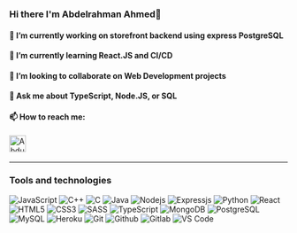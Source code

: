 ### Hi there I'm Abdelrahman Ahmed👋

#### 🔭 I’m currently working on storefront backend using express PostgreSQL
#### 🌱 I’m currently learning React.JS and CI/CD
#### 👯 I’m looking to collaborate on Web Development projects
#### 💬 Ask me about TypeScript, Node.JS, or SQL 
#### 📫 How to reach me: 
<a href="https://www.linkedin.com/in/abdulrahman-sameerjr/"><img align="left" alt="Abdulrahman Ahmed" width="30px" src="https://img.icons8.com/fluent/48/000000/linkedin.png"/></a>
<br><br>

---


### Tools and technologies
![JavaScript](https://img.shields.io/badge/-JavaScript-black?style=flat-square&logo=javascript)
![C++](https://img.shields.io/badge/-C++-black?style=flat-square&logo=C++)
![C](https://img.shields.io/badge/-c-black?style=flat-square&logo=c)
![Java](https://img.shields.io/badge/-Java-black?style=flat-square&logo=java)
![Nodejs](https://img.shields.io/badge/-Nodejs-black?style=flat-square&logo=Node.js)
![Expressjs](https://img.shields.io/badge/-Express.js-787878?style=flat-square&logo=Express.js)
![Python](https://img.shields.io/badge/-Python-black?style=flat-square&logo=Python)
![React](https://img.shields.io/badge/-React-black?style=flat-square&logo=react)
![HTML5](https://img.shields.io/badge/-HTML5-E34F26?style=flat-square&logo=html5&logoColor=white)
![CSS3](https://img.shields.io/badge/-CSS3-1572B6?style=flat-square&logo=css3)
![SASS](https://img.shields.io/badge/-Sass-cc6699?style=flat-square&logo=sass)
![TypeScript](https://img.shields.io/badge/-TypeScript-007ACC?style=flat-square&logo=typescript)
![MongoDB](https://img.shields.io/badge/-MongoDB-black?style=flat-square&logo=mongodb)
![PostgreSQL](https://img.shields.io/badge/-PostgreSQL-336791?style=flat-square&logo=postgresql)
![MySQL](https://img.shields.io/badge/-MySQL-black?style=flat-square&logo=mysql)
![Heroku](https://img.shields.io/badge/-Heroku-430098?style=flat-square&logo=heroku)
![Git](http://img.shields.io/badge/-Git-F1502F?style=flat-square&logo=git)
![Github](http://img.shields.io/badge/-Github-000000?style=flat-square&logo=github)
![Gitlab](http://img.shields.io/badge/-Gitlab-000000?style=flat-square&logo=gitlab)
![VS Code](http://img.shields.io/badge/-VS%20Code-007ACC?style=flat-square&logo=visual%20studio%20code)
<!--
**Sameerjr1/Sameerjr1** is a ✨ _special_ ✨ repository because its `README.md` (this file) appears on your GitHub profile.

Here are some ideas to get you started:

🔭 I’m currently working on storefront backend using express and PostgreSQL
🌱 I’m currently learning React.JS and CI/CD
👯 I’m looking to collaborate on Web Development projects
- 🤔 I’m looking for help with ...
- 💬 Ask me about TypeScript, Node.JS, SQL or even my Harry Potter house 
- 📫 How to reach me: ...
- 😄 Pronouns: ...
- ⚡ Fun fact: ...
-->
